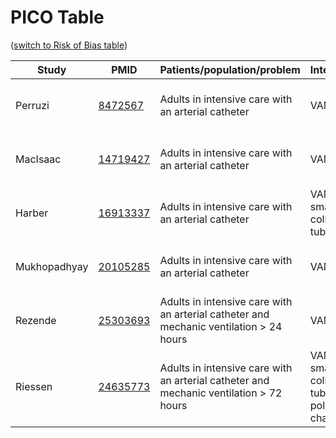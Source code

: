 # PICO Table
([switch to Risk of Bias table](risk-of-bias.md))

Study        | PMID                                    |Patients/population/problem|Intervention|Comparison|Outcome|
------------ | ----------------------------------------|---------------------------|------------|----------|-------|
|Perruzi     |[8472567](http://pubmed.gov/8472567)      |Adults in intensive care with an arterial catheter | VAMP | Usual care | Transfusion while in intensive care|
|MacIsaac      |[14719427](http://pubmed.gov/14719427)  |Adults in intensive care with an arterial catheter | VAMP | Usual care |Transfusion while in intensive care|
| Harber        |[16913337](http://pubmed.gov/16913337) |Adults in intensive care with an arterial catheter | VAMP + small collection tubes|Usual care|Transfusion while in intensive care|
| Mukhopadhyay  |[20105285](http://pubmed.gov/20105285) |Adults in intensive care with an arterial catheter | VAMP |Usual care|Transfusion while in intensive care|
| Rezende       |[25303693](http://pubmed.gov/25303693) |Adults in intensive care with an arterial catheter and mechanic ventilation > 24 hours| VAMP |Usual care|Transfusion while in intensive care|
| Riessen      |[24635773](http://pubmed.gov/24635773)  |Adults in intensive care with an arterial catheter and mechanic ventilation > 72 hours| VAMP + small collection tubes + policy changes|Usual care|Transfusion while in intensive care|

